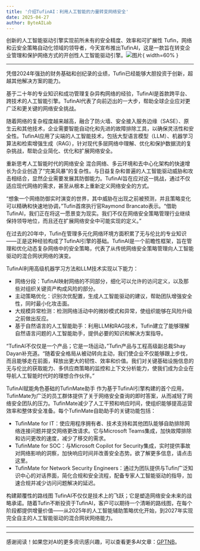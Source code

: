 ```yaml
---
title: '介绍TufinAI：利用人工智能的力量转变网络安全'
date: 2025-04-27
author: ByteAILab
---
```


创新的人工智能驱动引擎实现前所未有的安全精度、效率和可扩展性
Tufin，网络和云安全策略自动化领域的领导者，今天宣布推出TufinAI，这是一款旨在转变企业管理和保护网络方式的开创性人工智能驱动引擎。![图片](https://ai-techpark.com/wp-content/uploads/Tufin-1.jpg){ width=60% }

---
凭借2024年强劲的财务基础和创纪录的业绩，Tufin已经能够大胆投资于创新，超越其他解决方案的能力。

基于二十年的专业知识和成功管理复杂异构网络的经验，TufinAI是首款跨平台、跨技术的人工智能引擎。TufinAI代表了向前迈出的一大步，帮助全球企业应对更广泛和更关键的网络安全挑战。

随着网络的复杂程度越来越高，融合了防火墙、安全接入服务边缘（SASE）、原生云和其他技术，企业需要智能自动化和先进的故障排除工具，以确保灵活性和安全性。TufinAI应用了尖端的人工智能技术，包括大型语言模型（LLM）、机器学习算法和检索增强生成（RAG），针对现代多层网络中理解、优化和保护数据流的复杂挑战，帮助企业简化、优化和扩展网络安全。

重新思考人工智能时代的网络安全
混合网络、多云环境和去中心化架构的快速增长为企业创造了“完美风暴”的复杂性。与日益复杂和普遍的人工智能驱动威胁和攻击相结合，显然企业需要发展其防御能力。TufinAI旨在应对这一挑战，通过不仅适应现代网络的需求，甚至从根本上重新定义网络安全的方式。

“想象一个网络防御实时演变的世界，其中威胁在出现之前被预测，并且策略变化可以精确和快速地协调，”Tufin首席执行官Raymond Brancato表示。“借助TufinAI，我们正在将这一愿景变为现实。我们不仅在网络安全策略管理行业继续保持领导地位，而且还在扩展网络安全中可能实现的定义。”

在过去的20年中，Tufin在管理多元化网络环境方面积累了无与伦比的专业知识——正是这种经验构成了TufinAI引擎的基础。TufinAI是一个前瞻性框架，旨在管理和优化动态复杂网络中的安全策略，代表了从传统网络安全策略管理向人工智能驱动的混合网状网络的演变。

TufinAI利用高级机器学习方法和LLM技术实现以下能力：

- 网络分段：TufinAI映射网络的不同部分，细化可以允许的访问定义，以及那些对组织关键资产构成风险的部分。
- 主动策略优化：识别次优配置，生成人工智能驱动的建议，帮助团队增强安全性，同时最小化攻击面。
- 大规模异常检测：检测网络活动中的微妙模式和异常，使组织能够在风险升级之前做出反应。
- 基于自然语言的人工智能助手：利用LLM和RAG技术，Tufin建立了能够理解自然语言问题的人工智能助手，提供必要的知识和解决方案指导。

“TufinAI不仅仅是一个产品；它是一场运动，”Tufin产品与工程高级副总裁Shay Dayan补充道。“随着安全格局从被动转向主动，我们使企业不仅能够跟上步伐，而且能够走在前面，释放出更大的韧性、效率和价值。我们对关键基础设施信息的无与伦比的获取能力、多供应商策略的监控和上下文分析能力，使我们成为企业在导航人工智能时代时的理想合作伙伴。”

TufinAI赋能角色基础的TufinMate助手
作为基于TufinAI引擎构建的首个应用，TufinMate为广泛的员工群体提供了关于网络安全查询的即时答案，从而减轻了网络安全团队的压力。TufinMate减少了人工干预和响应时间，使组织能够提高运营效率和整体安全准备。每个TufinMate自助助手的关键功能包括：

- TufinMate for IT：使应用程序拥有者、技术支持和其他团队能够自助排除网络连接问题并提交网络更改请求。它与Microsoft Teams集成，加快故障排除和访问更改的速度，减少了移交的需求。
- TufinMate for SOC：与Microsoft Copilot for Security集成，实时提供事故对网络影响的洞察，加快响应时间并改善安全态势。欲了解更多信息，请点击这里。
- TufinMate for Network Security Engineers：通过为团队提供与Tufin广泛知识中心的对话界面，简化合规和安全流程，配备专家人工智能驱动的指导，加速合规并减少访问问题解决的延迟。

构建颠覆性的路线图
TufinAI不仅仅是技术上的飞跃；它是塑造网络安全未来的战略承诺。随着Tufin不断投资于TufinAI，客户可以期待一个清晰的路线图，在每个阶段都提供增量价值——从2025年的人工智能辅助策略优化开始，到2027年实现完全自主的人工智能驱动的混合网状网络能力。

---
---
感谢阅读！如果您对AI的更多资讯感兴趣，可以查看更多AI文章：[GPTNB](https://gptnb.com)。